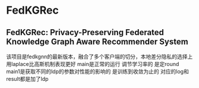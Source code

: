 # FedKGRec
## FedKGRec: Privacy-Preserving Federated Knowledge Graph Aware Recommender System
该项目是fedkgnn的最新版本，融合了多个客户端的切分，本地差分隐私的选择上用laplace比高斯机制表现更好
main是正常的运行  调节学习率的 是定round
main1是获取不同的ldp的参数对性能的影响的  是训练到收敛为止的  对应的log和result都是加了ldp
